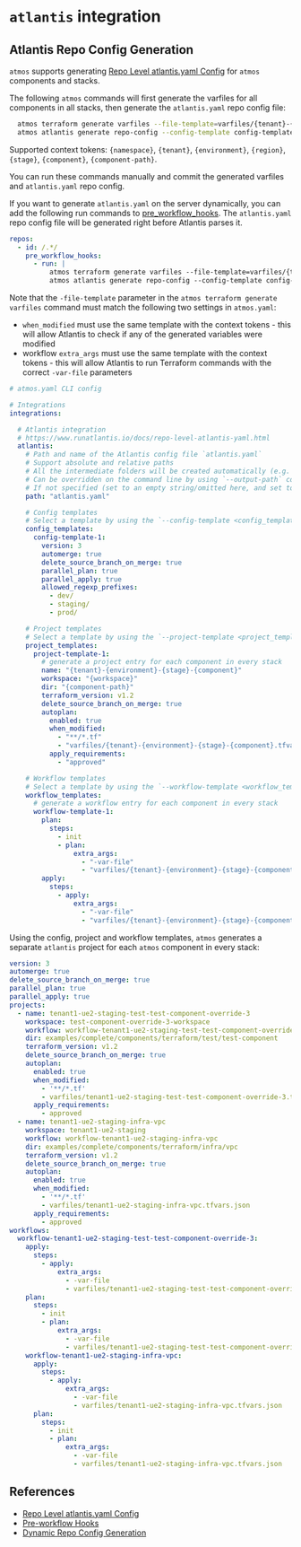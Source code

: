 # `atlantis` integration

## Atlantis Repo Config Generation

`atmos` supports generating [Repo Level atlantis.yaml Config](https://www.runatlantis.io/docs/repo-level-atlantis-yaml.html) for `atmos` components
and stacks.

The following `atmos` commands will first generate the varfiles for all components in all stacks,
then generate the `atlantis.yaml` repo config file:

```bash
  atmos terraform generate varfiles --file-template=varfiles/{tenant}-{environment}-{stage}-{component}.tfvars.json
  atmos atlantis generate repo-config --config-template config-template-1 --project-template project-template-1 --workflow-template workflow-template-1
```

Supported context tokens: `{namespace}`, `{tenant}`, `{environment}`, `{region}`, `{stage}`, `{component}`, `{component-path}`.

You can run these commands manually and commit the generated varfiles and `atlantis.yaml` repo config.

If you want to generate `atlantis.yaml` on the server dynamically,
you can add the following run commands to [pre_workflow_hooks](https://www.runatlantis.io/docs/pre-workflow-hooks.html#pre-workflow-hooks).
The `atlantis.yaml` repo config file will be generated right before Atlantis parses it.

```yaml
repos:
  - id: /.*/
    pre_workflow_hooks:
      - run: |
          atmos terraform generate varfiles --file-template=varfiles/{tenant}-{environment}-{stage}-{component}.tfvars.json
          atmos atlantis generate repo-config --config-template config-template-1 --project-template project-template-1 --workflow-template workflow-template-1
```

Note that the `-file-template` parameter in the `atmos terraform generate varfiles` command must match the following two settings in `atmos.yaml`:

- `when_modified` must use the same template with the context tokens - this will allow Atlantis to check if any of the generated variables were
  modified
- workflow `extra_args` must use the same template with the context tokens - this will allow Atlantis to run Terraform commands with the
  correct `-var-file` parameters

```yaml
# atmos.yaml CLI config

# Integrations
integrations:

  # Atlantis integration
  # https://www.runatlantis.io/docs/repo-level-atlantis-yaml.html
  atlantis:
    # Path and name of the Atlantis config file `atlantis.yaml`
    # Support absolute and relative paths
    # All the intermediate folders will be created automatically (e.g. `path: /config/atlantis/atlantis.yaml`)
    # Can be overridden on the command line by using `--output-path` command-line argument in `atmos atlantis generate repo-config` command
    # If not specified (set to an empty string/omitted here, and set to an empty string on the command line), the content of the file will be dumped to `stdout`
    path: "atlantis.yaml"

    # Config templates
    # Select a template by using the `--config-template <config_template>` command-line argument in `atmos atlantis generate repo-config` command
    config_templates:
      config-template-1:
        version: 3
        automerge: true
        delete_source_branch_on_merge: true
        parallel_plan: true
        parallel_apply: true
        allowed_regexp_prefixes:
          - dev/
          - staging/
          - prod/

    # Project templates
    # Select a template by using the `--project-template <project_template>` command-line argument in `atmos atlantis generate repo-config` command
    project_templates:
      project-template-1:
        # generate a project entry for each component in every stack
        name: "{tenant}-{environment}-{stage}-{component}"
        workspace: "{workspace}"
        dir: "{component-path}"
        terraform_version: v1.2
        delete_source_branch_on_merge: true
        autoplan:
          enabled: true
          when_modified:
            - "**/*.tf"
            - "varfiles/{tenant}-{environment}-{stage}-{component}.tfvars.json"
          apply_requirements:
            - "approved"

    # Workflow templates
    # Select a template by using the `--workflow-template <workflow_template>` command-line argument in `atmos atlantis generate repo-config` command
    workflow_templates:
      # generate a workflow entry for each component in every stack
      workflow-template-1:
        plan:
          steps:
            - init
            - plan:
                extra_args:
                  - "-var-file"
                  - "varfiles/{tenant}-{environment}-{stage}-{component}.tfvars.json"
        apply:
          steps:
            - apply:
                extra_args:
                  - "-var-file"
                  - "varfiles/{tenant}-{environment}-{stage}-{component}.tfvars.json"
```

Using the config, project and workflow templates, `atmos` generates a separate `atlantis` project for each `atmos` component in every stack:

```yaml
version: 3
automerge: true
delete_source_branch_on_merge: true
parallel_plan: true
parallel_apply: true
projects:
  - name: tenant1-ue2-staging-test-test-component-override-3
    workspace: test-component-override-3-workspace
    workflow: workflow-tenant1-ue2-staging-test-test-component-override-3
    dir: examples/complete/components/terraform/test/test-component
    terraform_version: v1.2
    delete_source_branch_on_merge: true
    autoplan:
      enabled: true
      when_modified:
        - '**/*.tf'
        - varfiles/tenant1-ue2-staging-test-test-component-override-3.tfvars.json
      apply_requirements:
        - approved
  - name: tenant1-ue2-staging-infra-vpc
    workspace: tenant1-ue2-staging
    workflow: workflow-tenant1-ue2-staging-infra-vpc
    dir: examples/complete/components/terraform/infra/vpc
    terraform_version: v1.2
    delete_source_branch_on_merge: true
    autoplan:
      enabled: true
      when_modified:
        - '**/*.tf'
        - varfiles/tenant1-ue2-staging-infra-vpc.tfvars.json
      apply_requirements:
        - approved
workflows:
  workflow-tenant1-ue2-staging-test-test-component-override-3:
    apply:
      steps:
        - apply:
            extra_args:
              - -var-file
              - varfiles/tenant1-ue2-staging-test-test-component-override-3.tfvars.json
    plan:
      steps:
        - init
        - plan:
            extra_args:
              - -var-file
              - varfiles/tenant1-ue2-staging-test-test-component-override-3.tfvars.json
    workflow-tenant1-ue2-staging-infra-vpc:
      apply:
        steps:
          - apply:
              extra_args:
                - -var-file
                - varfiles/tenant1-ue2-staging-infra-vpc.tfvars.json
      plan:
        steps:
          - init
          - plan:
              extra_args:
                - -var-file
                - varfiles/tenant1-ue2-staging-infra-vpc.tfvars.json
```

## References

- [Repo Level atlantis.yaml Config](https://www.runatlantis.io/docs/repo-level-atlantis-yaml.html)
- [Pre-workflow Hooks](https://www.runatlantis.io/docs/pre-workflow-hooks.html#pre-workflow-hooks)
- [Dynamic Repo Config Generation](https://www.runatlantis.io/docs/pre-workflow-hooks.html#dynamic-repo-config-generation)
